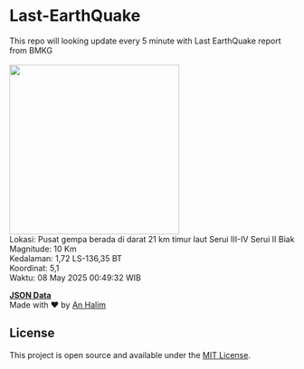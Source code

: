 # Last-EarthQuake
This repo will looking update every 5 minute with Last EarthQuake report from BMKG
<br>
<br>
<img src="undefined" width="300"/>
<br>
Lokasi: Pusat gempa berada di darat 21 km timur laut Serui  III-IV Serui II Biak <br>
Magnitude: 10 Km <br>
Kedalaman: 1,72 LS-136,35 BT <br>
Koordinat: 5,1 <br>
Waktu: 08 May 2025 00:49:32 WIB <br>

<a href="./data/data.json">**JSON Data**</a>
<br>
Made with ❤️ by <a href="https://github.com/an-halim">An Halim</a>
## License

This project is open source and available under the [MIT License](LICENSE).
